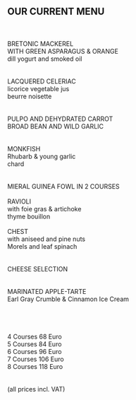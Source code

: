 ## OUR CURRENT MENU
<br>
<br>
BRETONIC MACKEREL <br>
WITH GREEN ASPARAGUS & ORANGE <br>
dill yogurt and smoked oil <br>
<br>
<br>
LACQUERED CELERIAC<br> 
licorice vegetable jus<br>
beurre noisette<br> 
<br>
<br>
PULPO AND DEHYDRATED CARROT<br>
BROAD BEAN AND WILD GARLIC<br>
<br>
<br>
MONKFISH<br>
Rhubarb & young garlic<br>
chard<br>
<br>
<br>
MIERAL GUINEA FOWL IN 2 COURSES<br>
<br>
RAVIOLI<br>
with foie gras & artichoke<br>
thyme bouillon<br>
<br>
CHEST<br>
with aniseed and pine nuts<br>
Morels and leaf spinach<br>
<br>
<br>
CHEESE SELECTION<br>
<br>
<br>
MARINATED APPLE-TARTE<br>
Earl Gray Crumble & Cinnamon Ice Cream<br>

<br>
<br>
<br>
<br>   
4 Courses 68 Euro<br>
5 Courses 84 Euro<br>
6 Courses 96 Euro<br>
7 Courses 106 Euro<br>
8 Courses 118 Euro<br>
<br>
<br>
(all prices incl. VAT)

